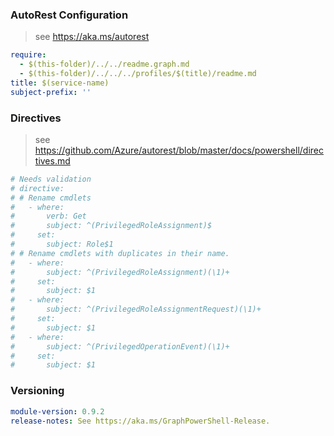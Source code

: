 
### AutoRest Configuration

> see https://aka.ms/autorest

``` yaml
require:
  - $(this-folder)/../../readme.graph.md
  - $(this-folder)/../../../profiles/$(title)/readme.md
title: $(service-name)
subject-prefix: ''
```

### Directives

> see https://github.com/Azure/autorest/blob/master/docs/powershell/directives.md

``` yaml
# Needs validation
# directive:
# # Rename cmdlets
#   - where:
#       verb: Get
#       subject: ^(PrivilegedRoleAssignment)$
#     set:
#       subject: Role$1
# # Rename cmdlets with duplicates in their name.
#   - where:
#       subject: ^(PrivilegedRoleAssignment)(\1)+
#     set:
#       subject: $1
#   - where:
#       subject: ^(PrivilegedRoleAssignmentRequest)(\1)+
#     set:
#       subject: $1
#   - where:
#       subject: ^(PrivilegedOperationEvent)(\1)+
#     set:
#       subject: $1
```

### Versioning

``` yaml
module-version: 0.9.2
release-notes: See https://aka.ms/GraphPowerShell-Release.
```
